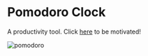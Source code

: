 # Pomodoro Clock

A productivity tool.  Click [here](https://codepen.io/hanamin/pen/NpEgKg) to be motivated!

![pomodoro](https://raw.githubusercontent.com/hanamin/pixel-aesthetics/master/pomodoro%20-pixel/images/screenshot.PNG)

